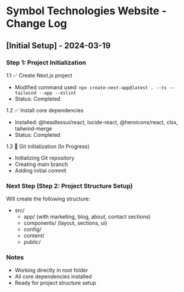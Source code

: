 # Symbol Technologies Website - Change Log

## [Initial Setup] - 2024-03-19

### Step 1: Project Initialization
1.1 ✅ Create Next.js project
- Modified command used: `npx create-next-app@latest . --ts --tailwind --app --eslint`
- Status: Completed

1.2 ✅ Install core dependencies
- Installed: @headlessui/react, lucide-react, @heroicons/react, clsx, tailwind-merge
- Status: Completed

1.3 🔄 Git initialization (In Progress)
- Initializing Git repository
- Creating main branch
- Adding initial commit

### Next Step (Step 2: Project Structure Setup)
Will create the following structure:
- src/
  - app/ (with marketing, blog, about, contact sections)
  - components/ (layout, sections, ui)
  - config/
  - content/
  - public/

### Notes
- Working directly in root folder
- All core dependencies installed
- Ready for project structure setup
